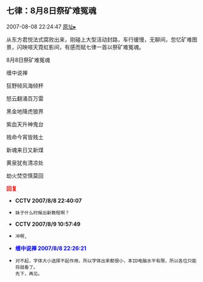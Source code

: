 ## 七律：8月8日祭矿难冤魂
2007-08-08 22:24:47
[原址▸](http://www.fxgan.com/chan_time/2007_07_12/592.htm)



 从东方君悦法式腐败出来，刚碰上大型活动封路，车行缓慢，无聊间，忽忆矿难图景，闪映喧天霓虹影间，有感而赋七律一首以祭矿难冤魂。


 


 8月8日祭矿难冤魂


 


 缠中说禅


 


 狂野倾风海倾杯


 怒云翻涌百万雷


 黑金地降虎狼界


 紫血天升神鬼台


 贱命今宵皆贱土


 新魂来日又新煤


 黄泉犹有清凉处


 劫火焚空慎莫回





<font color='red'>**回复**</font>


- **CCTV 2007/8/8 22:40:07**
- ```
  妹子什么时候出新教程啊？
  ```
- **CCTV 2007/8/9 10:57:49**
- ```
  冲啊,
  ```
- **<font color='blue'>缠中说禅 2007/8/8 22:26:21</font>**
- ```
  对不起，字体大小选择不起作用，所以字体出来都很小，本ID电脑水平有限，所以各位只能将就看了。
  先下，再见。
  ```

